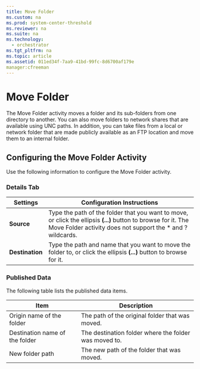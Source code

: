 ```yaml
---
title: Move Folder
ms.custom: na
ms.prod: system-center-threshold
ms.reviewer: na
ms.suite: na
ms.technology: 
  - orchestrator
ms.tgt_pltfrm: na
ms.topic: article
ms.assetid: 011ed34f-7aa9-41bd-99fc-8d6700af179e
manager:cfreeman
---
```

# Move Folder
The Move Folder activity moves a folder and its sub\-folders from one directory to another. You can also move folders to network shares that are available using UNC paths. In addition, you can take files from a local or network folder that are made publicly available as an FTP location and move them to an internal folder.  
  
## Configuring the Move Folder Activity  
Use the following information to configure the Move Folder activity.  
  
### Details Tab  
  
|Settings|Configuration Instructions|  
|------------|------------------------------|  
|**Source**|Type the path of the folder that you want to move, or click the ellipsis **\(...\)** button to browse for it. The Move Folder activity does not support the \* and ? wildcards.|  
|**Destination**|Type the path and name that you want to move the folder to, or click the ellipsis **\(...\)** button to browse for it.|  
  
### Published Data  
The following table lists the published data items.  
  
|Item|Description|  
|--------|---------------|  
|Origin name of the folder|The path of the original folder that was moved.|  
|Destination name of the folder|The destination folder where the folder was moved to.|  
|New folder path|The new path of the folder that was moved.|  
  
